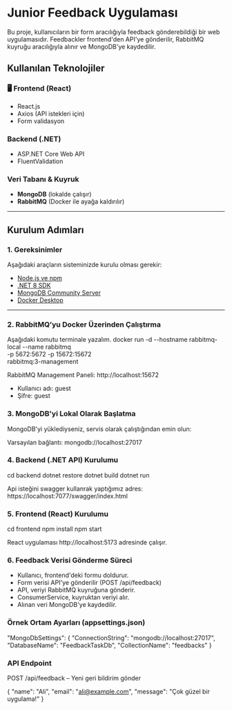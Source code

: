 # Junior Feedback Uygulaması

Bu proje, kullanıcıların bir form aracılığıyla feedback gönderebildiği bir web uygulamasıdır. Feedbackler frontend'den API'ye gönderilir, RabbitMQ kuyruğu aracılığıyla alınır ve MongoDB'ye kaydedilir.

## Kullanılan Teknolojiler

### 🖥 Frontend (React)
- React.js
- Axios (API istekleri için)
- Form validasyon

### Backend (.NET)
- ASP.NET Core Web API
- FluentValidation

### Veri Tabanı & Kuyruk
- **MongoDB** (lokalde çalışır)
- **RabbitMQ** (Docker ile ayağa kaldırılır)

---

##  Kurulum Adımları

### 1. Gereksinimler

Aşağıdaki araçların sisteminizde kurulu olması gerekir:

- [Node.js ve npm](https://nodejs.org/)
- [.NET 8 SDK ](https://dotnet.microsoft.com/en-us/download)
- [MongoDB Community Server](https://www.mongodb.com/try/download/community)
- [Docker Desktop](https://www.docker.com/products/docker-desktop)

---

### 2. RabbitMQ’yu Docker Üzerinden Çalıştırma

Aşağıdaki komutu terminale yazalım.
docker run -d --hostname rabbitmq-local --name rabbitmq \
    -p 5672:5672 -p 15672:15672 \
    rabbitmq:3-management

RabbitMQ Management Paneli: http://localhost:15672
- Kullanıcı adı: guest
- Şifre: guest

### 3. MongoDB'yi Lokal Olarak Başlatma

MongoDB'yi yüklediyseniz, servis olarak çalıştığından emin olun:

Varsayılan bağlantı: mongodb://localhost:27017


### 4. Backend (.NET API) Kurulumu

cd backend
dotnet restore
dotnet build
dotnet run

Api isteğini swagger kullanrak yaptığımız adres: https://localhost:7077/swagger/index.html 

### 5. Frontend (React) Kurulumu

cd frontend
npm install
npm start

React uygulaması http://localhost:5173 adresinde çalışır.

### 6. Feedback Verisi Gönderme Süreci

- Kullanıcı, frontend'deki formu doldurur.
- Form verisi API'ye gönderilir (POST /api/feedback)
- API, veriyi RabbitMQ kuyruğuna gönderir.
- ConsumerService, kuyruktan veriyi alır.
- Alınan veri MongoDB'ye kaydedilir.


### Örnek Ortam Ayarları (appsettings.json)

"MongoDbSettings": {
  "ConnectionString": "mongodb://localhost:27017",
  "DatabaseName": "FeedbackTaskDb",
  "CollectionName": "feedbacks"
}


### API Endpoint
POST /api/feedback – Yeni geri bildirim gönder

{
  "name": "Ali",
  "email": "ali@example.com",
  "message": "Çok güzel bir uygulama!"
}
